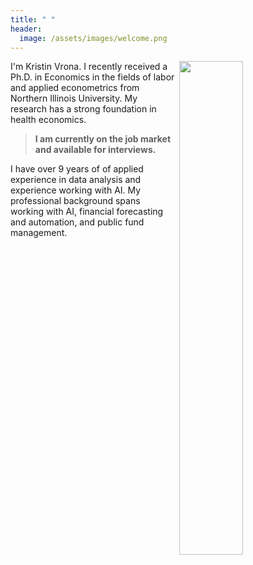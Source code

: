 ```yaml
---
title: " "
header: 
  image: /assets/images/welcome.png
---
```



<img src="https://github.com/kristin-vrona/Vrona-Profile/blob/master/assets/images/NIUheadshot.png?raw=true" width="45%" hspace="7" align="right">



I'm Kristin Vrona. I recently received a Ph.D. in Economics in the fields of labor and applied econometrics from Northern Illinois University. 
My research has a strong foundation in health economics.
>
>
> **I am currently on the job market and available for interviews.**
>
>
I have over 9 years of of applied experience in data analysis and experience working with AI.
My professional background spans working with AI, financial forecasting and automation, and public fund management.









